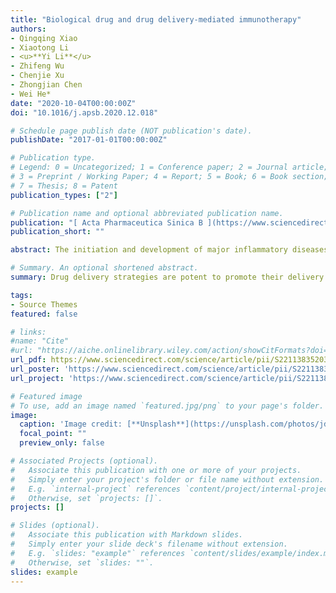 ```yaml
---
title: "Biological drug and drug delivery-mediated immunotherapy"
authors:
- Qingqing Xiao
- Xiaotong Li
- <u>**Yi Li**</u> 
- Zhifeng Wu
- Chenjie Xu
- Zhongjian Chen
- Wei He*
date: "2020-10-04T00:00:00Z"
doi: "10.1016/j.apsb.2020.12.018"

# Schedule page publish date (NOT publication's date).
publishDate: "2017-01-01T00:00:00Z"

# Publication type.
# Legend: 0 = Uncategorized; 1 = Conference paper; 2 = Journal article;
# 3 = Preprint / Working Paper; 4 = Report; 5 = Book; 6 = Book section;
# 7 = Thesis; 8 = Patent
publication_types: ["2"]

# Publication name and optional abbreviated publication name.
publication: "[ Acta Pharmaceutica Sinica B ](https://www.sciencedirect.com/journal/acta-pharmaceutica-sinica-b) · [**Elsevier**](https://www.sciencedirect.com/journal/experimental-cell-research)"
publication_short: ""

abstract: The initiation and development of major inflammatory diseases, i.e., cancer, vascular inflammation, and some autoimmune diseases are closely linked to the immune system. Biologics-based immunotherapy is exerting a critical role against these diseases, whereas the usage of the immunomodulators is always limited by various factors such as susceptibility to digestion by enzymes in vivo, poor penetration across biological barriers, and rapid clearance by the reticuloendothelial system. Drug delivery strategies are potent to promote their delivery. Herein, we reviewed the potential targets for immunotherapy against the major inflammatory diseases, discussed the biologics and drug delivery systems involved in the immunotherapy, particularly highlighted the approved therapy tactics, and finally offer perspectives in this field.

# Summary. An optional shortened abstract.
summary: Drug delivery strategies are potent to promote their delivery. Herein, we reviewed the potential targets for immunotherapy against the major inflammatory diseases, discussed the biologics and drug delivery systems involved in the immunotherapy, particularly highlighted the approved therapy tactics, and finally offer perspectives in this field.

tags:
- Source Themes
featured: false

# links:
#name: "Cite"
#url: "https://aiche.onlinelibrary.wiley.com/action/showCitFormats?doi=10.1002%2Fbtm2.10130"
url_pdf: https://www.sciencedirect.com/science/article/pii/S2211383520308674
url_poster: 'https://www.sciencedirect.com/science/article/pii/S2211383520308674'
url_project: 'https://www.sciencedirect.com/science/article/pii/S2211383520308674'

# Featured image
# To use, add an image named `featured.jpg/png` to your page's folder. 
image:
  caption: 'Image credit: [**Unsplash**](https://unsplash.com/photos/jdD8gXaTZsc)'
  focal_point: ""
  preview_only: false

# Associated Projects (optional).
#   Associate this publication with one or more of your projects.
#   Simply enter your project's folder or file name without extension.
#   E.g. `internal-project` references `content/project/internal-project/index.md`.
#   Otherwise, set `projects: []`.
projects: []

# Slides (optional).
#   Associate this publication with Markdown slides.
#   Simply enter your slide deck's filename without extension.
#   E.g. `slides: "example"` references `content/slides/example/index.md`.
#   Otherwise, set `slides: ""`.
slides: example
---
```

